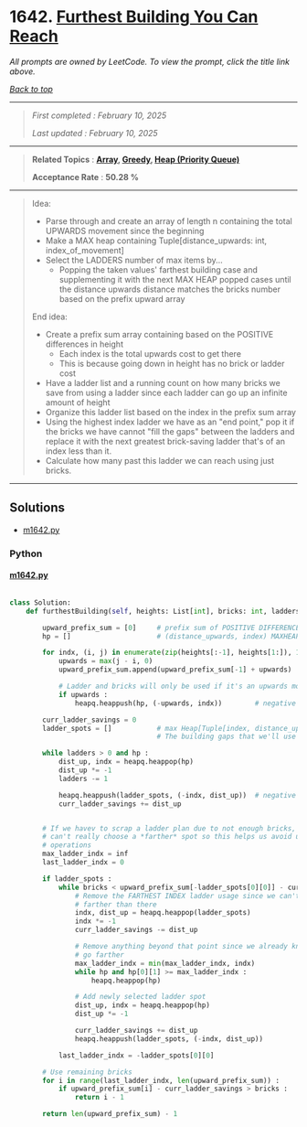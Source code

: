 # 1642. [Furthest Building You Can Reach](<https://leetcode.com/problems/furthest-building-you-can-reach>)

*All prompts are owned by LeetCode. To view the prompt, click the title link above.*

*[Back to top](<../README.md>)*

------

> *First completed : February 10, 2025*
>
> *Last updated : February 10, 2025*

------

> **Related Topics** : **[Array](<by_topic/Array.md>), [Greedy](<by_topic/Greedy.md>), [Heap (Priority Queue)](<by_topic/Heap (Priority Queue).md>)**
>
> **Acceptance Rate** : **50.28 %**

------

> Idea:
> 
> -   Parse through and create an array of length n containing the total UPWARDS movement
>     since the beginning
> -   Make a MAX heap containing Tuple[distance_upwards: int, index_of_movement]
> -   Select the LADDERS number of max items by...
>     -   Popping the taken values' farthest building case and supplementing it
>         with the next MAX HEAP popped cases until the distance upwards
>         distance matches the bricks number based on the prefix upward array
> 
> End idea:
> 
> -   Create a prefix sum array containing based on the POSITIVE differences in height
>     -   Each index is the total upwards cost to get there
>     -   This is because going down in height has no brick or ladder cost
> -   Have a ladder list and a running count on how many bricks we save from using a ladder since each ladder can go up an infinite amount of height
> -   Organize this ladder list based on the index in the prefix sum array
> -   Using the highest index ladder we have as an "end point," pop it if the bricks we have cannot "fill the gaps" between the ladders and replace it with the next greatest brick-saving ladder that's of an index less than it.
> -   Calculate how many past this ladder we can reach using just bricks.
> 

------

## Solutions

- [m1642.py](<../my-submissions/m1642.py>)
### Python
#### [m1642.py](<../my-submissions/m1642.py>)
```Python

class Solution:
    def furthestBuilding(self, heights: List[int], bricks: int, ladders: int) -> int:

        upward_prefix_sum = [0]     # prefix sum of POSITIVE DIFFERENCES
        hp = []                     # (distance_upwards, index) MAXHEAP

        for indx, (i, j) in enumerate(zip(heights[:-1], heights[1:]), 1) :
            upwards = max(j - i, 0)
            upward_prefix_sum.append(upward_prefix_sum[-1] + upwards)

            # Ladder and bricks will only be used if it's an upwards movement
            if upwards :
                heapq.heappush(hp, (-upwards, indx))        # negative cause max heap

        curr_ladder_savings = 0
        ladder_spots = []           # max Heap[Tuple[index, distance_upwards]]
                                    # The building gaps that we'll use ladders for

        while ladders > 0 and hp :
            dist_up, indx = heapq.heappop(hp)
            dist_up *= -1
            ladders -= 1

            heapq.heappush(ladder_spots, (-indx, dist_up))  # negative cause max heap - indxs should be unique
            curr_ladder_savings += dist_up


        # If we havev to scrap a ladder plan due to not enough bricks, then we
        # can't really choose a *farther* spot so this helps us avoid unncessary
        # operations
        max_ladder_indx = inf
        last_ladder_indx = 0

        if ladder_spots :
            while bricks < upward_prefix_sum[-ladder_spots[0][0]] - curr_ladder_savings :
                # Remove the FARTHEST INDEX ladder usage since we can't go 
                # farther than there
                indx, dist_up = heapq.heappop(ladder_spots)
                indx *= -1
                curr_ladder_savings -= dist_up

                # Remove anything beyond that point since we already know we can't
                # go farther
                max_ladder_indx = min(max_ladder_indx, indx)
                while hp and hp[0][1] >= max_ladder_indx :
                    heapq.heappop(hp)

                # Add newly selected ladder spot
                dist_up, indx = heapq.heappop(hp)
                dist_up *= -1

                curr_ladder_savings += dist_up
                heapq.heappush(ladder_spots, (-indx, dist_up))

            last_ladder_indx = -ladder_spots[0][0]

        # Use remaining bricks
        for i in range(last_ladder_indx, len(upward_prefix_sum)) :
            if upward_prefix_sum[i] - curr_ladder_savings > bricks :
                return i - 1

        return len(upward_prefix_sum) - 1

```


